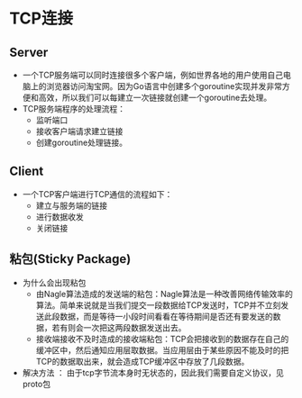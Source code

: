 # TCP连接

## Server
* 一个TCP服务端可以同时连接很多个客户端，例如世界各地的用户使用自己电脑上的浏览器访问淘宝网。因为Go语言中创建多个goroutine实现并发非常方便和高效，所以我们可以每建立一次链接就创建一个goroutine去处理。
* TCP服务端程序的处理流程：
  * 监听端口
  * 接收客户端请求建立链接
  * 创建goroutine处理链接。


## Client
* 一个TCP客户端进行TCP通信的流程如下：
  * 建立与服务端的链接
  * 进行数据收发
  * 关闭链接

## 粘包(Sticky Package)
* 为什么会出现粘包
  * 由Nagle算法造成的发送端的粘包：Nagle算法是一种改善网络传输效率的算法。简单来说就是当我们提交一段数据给TCP发送时，TCP并不立刻发送此段数据，而是等待一小段时间看看在等待期间是否还有要发送的数据，若有则会一次把这两段数据发送出去。
  * 接收端接收不及时造成的接收端粘包：TCP会把接收到的数据存在自己的缓冲区中，然后通知应用层取数据。当应用层由于某些原因不能及时的把TCP的数据取出来，就会造成TCP缓冲区中存放了几段数据。
* 解决方法 ： 由于tcp字节流本身时无状态的，因此我们需要自定义协议，见proto包